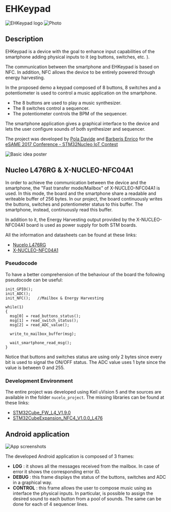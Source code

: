 # EHKeypad

![EHKeypad logo](https://raw.githubusercontent.com/dpolad/EHKeypad/master/doc/img/logo.png)
![Photo](https://raw.githubusercontent.com/dpolad/EHKeypad/master/doc/img/board.jpg)

## Description
EHKeypad is a device with the goal to enhance input capabilities of the smartphone adding physical inputs to it (eg buttons, switches, etc. ). 

The communication between the smartphone and EHKeypad is based on NFC. In addition, NFC allows the device to be entirely powered through energy harvesting.

In the proposed demo a keypad composed of 8 buttons, 8 switches and a potentiometer is used to control a music application on the smartphone.

* The 8 buttons are used to play a music synthesizer. 
* The 8 switches control a sequencer.
* The potentiometer controls the BPM of the sequencer.

The smartphone application gives a graphical interface to the device and lets the user configure sounds of both synthesizer and sequencer.

The project was developed by [Pola Davide](mailto:polish93@gmail.com) and [Barberis Enrico](mailto:enbarberis@gmail.com) for the [eSAME 2017 Conference - STM32Nucleo IoT Contest](http://www.esame-conference.org/program/stm32-iot-contest-2017/)

![Basic idea poster](https://raw.githubusercontent.com/dpolad/EHKeypad/master/doc/img/poster.jpg)

## Nucleo L476RG & X-NUCLEO-NFC04A1

In order to achieve the communication between the device and the smartphone, the "Fast transfer mode/Mailbox" of X-NUCLEO-NFC04A1 is used. In this mode, the board and the smartphone share a readable and writeable buffer of 256 bytes. In our project, the board continuously writes the buttons, switches and potentiometer status to this buffer. The smartphone, instead, continuously read this buffer.

In addition to it, the Energy Harvesting output provided by the X-NUCLEO-NFC04A1 board is used as power supply for both STM boards. 

All the information and datasheets can be found at these links:
- [Nucelo L476RG](http://www.st.com/en/evaluation-tools/nucleo-l476rg.html)
- [X-NUCLEO-NFC04A1](http://www.st.com/en/ecosystems/x-nucleo-nfc04a1.html)

### Pseudocode
To have a better comprehension of the behaviour of the board the following pseudocode can be useful:
```
init_GPIO();
init_ADC();
init_NFC();   //Mailbox & Energy Harvesting

while(1)
{
  msg[0] = read_buttons_status();
  msg[1] = read_switch_status();
  msg[2] = read_ADC_value();
  
  write_to_mailbox_buffer(msg);
  
  wait_smartphone_read_msg();
}

```
Notice that buttons and switches status are using only 2 bytes since every bit is used to signal the ON/OFF status.
The ADC value uses 1 byte since the value is between 0 and 255.

### Development Environment
The entire project was developed using Keil uVision 5 and the sources are available in the folder `nucelo_project`.
The missing libraries can be found at these links:
- [STM32Cube_FW_L4_V1.9.0](http://www.st.com/en/embedded-software/stm32cubel4.html)
- [STM32CubeExpansion_NFC4_V1.0.0_L476](https://mycore.core-cloud.net/index.php/s/03LiIbinnGYa6no)

## Android application
![App screenshots](https://raw.githubusercontent.com/dpolad/EHKeypad/master/doc/img/screenshot.png)

The developed Android application is composed of 3 frames:
- **LOG** : it shows all the messages received from the mailbox. In case of error it shows the corresponding error ID.
- **DEBUG** : this frame displays the status of the buttons, switches and ADC in a graphical way.
- **CONTROL** : this frame allows the user to compose music using as interface the physical inputs. In particular, is possible to assign the desired sound to each button from a pool of sounds. The same can be done for each of 4 sequencer lines.
